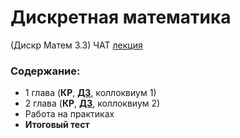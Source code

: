 # Дискретная математика 
(Дискр Матем 3.3)
ЧАТ [лекция](https://t.me/dmautumn3)

### Содержание:
- 1 глава (**КР**, [**ДЗ**](./DM-HW1/), коллоквиум 1)
- 2 глава (**КР**, [**ДЗ**](./DM-HW2/), коллоквиум 2)
- Работа на практиках
- **Итоговый тест**
